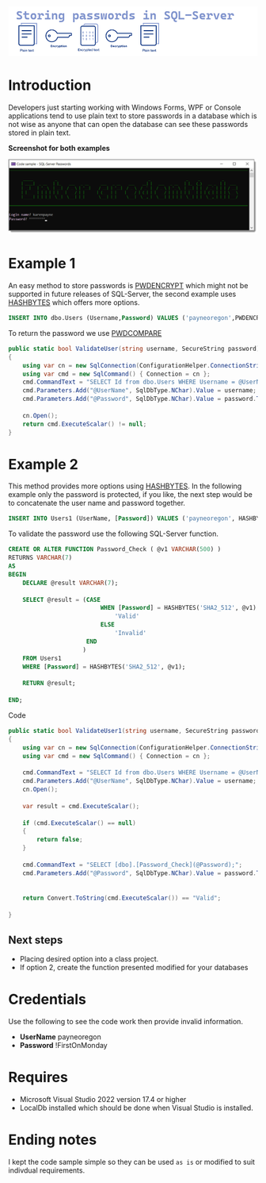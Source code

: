 ﻿![Password Encryption](assets/password-encryption.png)

# Introduction

Developers just starting working with Windows Forms, WPF or Console applications tend to use plain text to store passwords in a database which is not wise as anyone that can open the database can see these passwords stored in plain text.


**Screenshot for both examples**

![Login](assets/login.png)

# Example 1
An easy method to store passwords is [PWDENCRYPT](https://learn.microsoft.com/en-us/sql/t-sql/functions/pwdencrypt-transact-sql?view=sql-server-ver16) which might not be supported in future releases of SQL-Server, the second example uses [HASHBYTES](https://learn.microsoft.com/en-us/sql/t-sql/functions/hashbytes-transact-sql?view=sql-server-ver16) which offers more options.

```sql
INSERT INTO dbo.Users (Username,Password) VALUES ('payneoregon',PWDENCRYPT('!FirstOnMonday'))
```

To return the password we use [PWDCOMPARE](https://learn.microsoft.com/en-us/sql/t-sql/functions/pwdcompare-transact-sql?view=sql-server-ver16)


```csharp
public static bool ValidateUser(string username, SecureString password)
{
    using var cn = new SqlConnection(ConfigurationHelper.ConnectionString());
    using var cmd = new SqlCommand() { Connection = cn };
    cmd.CommandText = "SELECT Id from dbo.Users WHERE Username = @UserName AND PWDCOMPARE(@Password,[Password]) = 1";
    cmd.Parameters.Add("@UserName", SqlDbType.NChar).Value = username;
    cmd.Parameters.Add("@Password", SqlDbType.NChar).Value = password.ToUnSecureString();

    cn.Open();
    return cmd.ExecuteScalar() != null;
}
```

# Example 2

This method provides more options using [HASHBYTES](https://learn.microsoft.com/en-us/sql/t-sql/functions/hashbytes-transact-sql?view=sql-server-ver16). In the following example only the password is protected, if you like, the next step would be to concatenate the user name and password together.

```sql
INSERT INTO Users1 (UserName, [Password]) VALUES ('payneoregon', HASHBYTES('SHA2_512', '!FirstOnMonday'));
```

To validate the password use the following SQL-Server function.

```sql
CREATE OR ALTER FUNCTION Password_Check ( @v1 VARCHAR(500) )
RETURNS VARCHAR(7)
AS
BEGIN
    DECLARE @result VARCHAR(7);

    SELECT @result = (CASE
                          WHEN [Password] = HASHBYTES('SHA2_512', @v1) THEN
                              'Valid'
                          ELSE
                              'Invalid'
                      END
                     )
    FROM Users1
    WHERE [Password] = HASHBYTES('SHA2_512', @v1);

    RETURN @result;

END;
```

Code

```csharp
public static bool ValidateUser1(string username, SecureString password)
{
    using var cn = new SqlConnection(ConfigurationHelper.ConnectionString());
    using var cmd = new SqlCommand() { Connection = cn };

    cmd.CommandText = "SELECT Id from dbo.Users WHERE Username = @UserName";
    cmd.Parameters.Add("@UserName", SqlDbType.NChar).Value = username;
    cn.Open();

    var result = cmd.ExecuteScalar();

    if (cmd.ExecuteScalar() == null)
    {
        return false;
    }

    cmd.CommandText = "SELECT [dbo].[Password_Check](@Password);";
    cmd.Parameters.Add("@Password", SqlDbType.NChar).Value = password.ToUnSecureString();


    return Convert.ToString(cmd.ExecuteScalar()) == "Valid";

}
```

## Next steps

- Placing desired option into a class project.
- If option 2, create the function presented modified for your databases


# Credentials

Use the following to see the code work then provide invalid information.

- **UserName** payneoregon
- **Password** !FirstOnMonday


# Requires

- Microsoft Visual Studio 2022 version 17.4 or higher
- LocalDb installed which should be done when Visual Studio is installed.


# Ending notes

I kept the code sample simple so they can be used `as is` or modified to suit indivdual requirements.